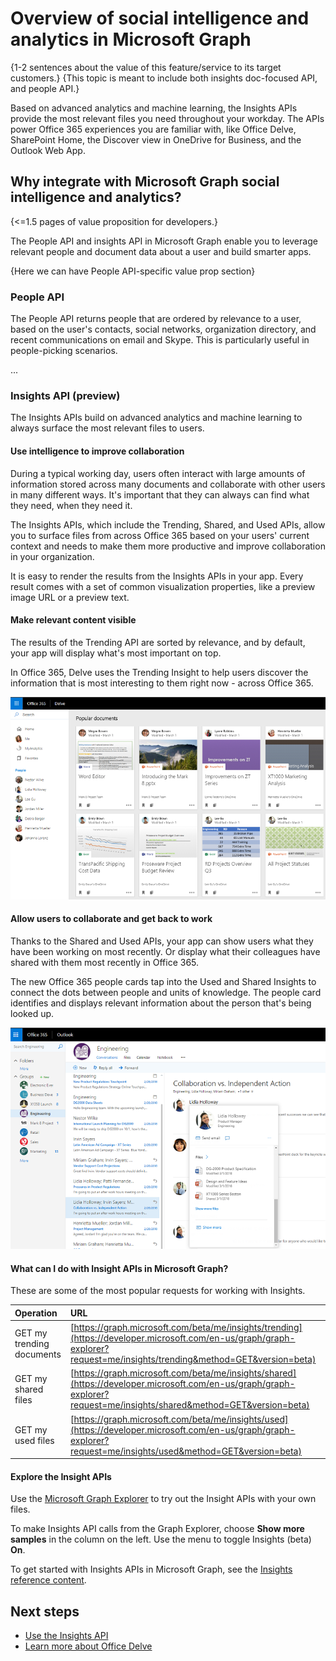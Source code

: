 # Overview of social intelligence and analytics in Microsoft Graph

{1-2 sentences about the value of this feature/service to its target customers.} 
{This topic is meant to include both insights doc-focused API, and people API.}

Based on advanced analytics and machine learning, the Insights APIs provide the most relevant files you need throughout your workday. The APIs power Office 365 experiences you are familiar with, like Office Delve, SharePoint Home, the Discover view in OneDrive for Business, and the Outlook Web App.

## Why integrate with Microsoft Graph social intelligence and analytics?

{<=1.5 pages of value proposition for developers.}

The People API and insights API in Microsoft Graph enable you to leverage relevant people and document data about a user and build smarter apps. 

{Here we can have People API-specific value prop section}

### People API

The People API returns people that are ordered by relevance to a user, based on the user's contacts, social networks, organization directory, and recent communications on email and Skype. This is particularly useful in people-picking scenarios.

...

### Insights API (preview)

The Insights APIs build on advanced analytics and machine learning to always surface the most relevant files to users.

#### Use intelligence to improve collaboration

During a typical working day, users often interact with large amounts of information stored across many documents and collaborate with other users in many different ways. It's important that they can always can find what they need, when they need it.

The Insights APIs, which include the Trending, Shared, and Used APIs, allow you to surface files from across Office 365 based on your users' current context and needs to make them more productive and improve collaboration in your organization.

It is easy to render the results from the Insights APIs in your app. Every result comes with a set of common visualization properties, like a preview image URL or a preview text.

#### Make relevant content visible

The results of the Trending API are sorted by relevance, and by default, your app will display what's most important on top.

In Office 365, Delve uses the Trending Insight to help users discover the  information that is most interesting to them right now - across Office 365.

![Office Delve helps users discover the information that is most interesting to them](images/delve_concept.png)

#### Allow users to collaborate and get back to work

Thanks to the Shared and Used APIs, your app can show users what they have been working on most recently. Or display what their colleagues have shared with them most recently in Office 365.

The new Office 365 people cards tap into the Used and Shared Insights to connect the dots between people and units of knowledge. The people card identifies and displays relevant information about the person that's being looked up.

![Office Delve helps users discover the information that is most interesting to them](images/peoplecard_concept.png)

#### What can I do with Insight APIs in Microsoft Graph?

These are some of the most popular requests for working with Insights.

| Operation                 | URL                                                                                                                                                                      |
| :------------------------ | :----------------------------------------------------------------------------------------------------------------------------------------------------------------------- |
| GET my trending documents | [https://graph.microsoft.com/beta/me/insights/trending](https://developer.microsoft.com/en-us/graph/graph-explorer?request=me/insights/trending&method=GET&version=beta) |
| GET my shared files       | [https://graph.microsoft.com/beta/me/insights/shared](https://developer.microsoft.com/en-us/graph/graph-explorer?request=me/insights/shared&method=GET&version=beta)     |
| GET my used files         | [https://graph.microsoft.com/beta/me/insights/used](https://developer.microsoft.com/en-us/graph/graph-explorer?request=me/insights/used&method=GET&version=beta)         |

#### Explore the Insight APIs

Use the [Microsoft Graph Explorer](https://developer.microsoft.com/en-us/graph/graph-explorer) to try out the Insight APIs with your own files.

To make Insights API calls from the Graph Explorer, choose **Show more samples** in the column on the left. Use the menu to toggle Insights (beta) **On**.

To get started with Insights APIs in Microsoft Graph, see the [Insights reference content](../api-reference/beta/resources/insights.md).

## Next steps

* [Use the Insights API](../api-reference/beta/resources/insights.md)
* [Learn more about Office Delve](https://products.office.com/business/intelligent-search?tab=Discovery)